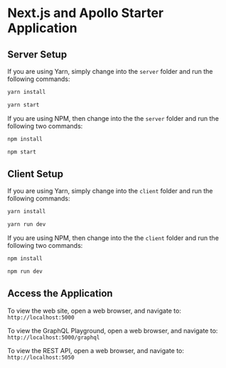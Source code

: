# Next.js and Apollo Starter Application

## Server Setup

If you are using Yarn, simply change into the `server` folder and run the following commands:

```bash
yarn install

yarn start
```

If you are using NPM, then change into the the `server` folder and run the following two commands:

```bash
npm install

npm start
```

## Client Setup

If you are using Yarn, simply change into the `client` folder and run the following commands:

```bash
yarn install

yarn run dev
```

If you are using NPM, then change into the the `client` folder and run the following two commands:

```bash
npm install

npm run dev
```

## Access the Application

To view the web site, open a web browser, and navigate to: `http://localhost:5000`

To view the GraphQL Playground, open a web browser, and navigate to: `http://localhost:5000/graphql`

To view the REST API, open a web browser, and navigate to: `http://localhost:5050`
